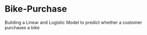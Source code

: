# Bike-Purchase
Building a Linear and Logistic Model to predict whether a customer purchases a bike  
